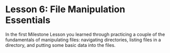 # Lesson 6: File Manipulation Essentials
In the first Milestone Lesson you learned through practicing a couple of the fundamentals of manipulating files: navigating directories, listing files in a directory, and putting some basic data into the files. 
